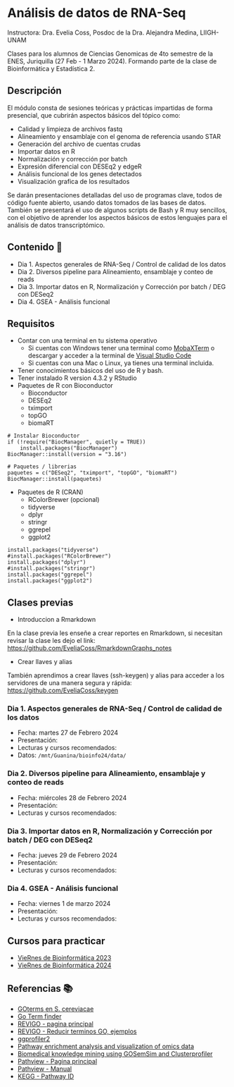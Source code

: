 # Análisis de datos de RNA-Seq

Instructora: Dra. Evelia Coss, Posdoc de la Dra. Alejandra Medina, LIIGH-UNAM

Clases para los alumnos de Ciencias Genomicas de 4to semestre de la ENES, Juriquilla (27 Feb - 1 Marzo 2024). Formando parte de la clase de Bioinformática y Estadística 2. 

## Descripción

El módulo consta de sesiones teóricas y prácticas impartidas de forma presencial, que cubrirán aspectos básicos del tópico como:

- Calidad y limpieza de archivos fastq
- Alineamiento y ensamblaje con el genoma de referencia usando STAR
- Generación del archivo de cuentas crudas
- Importar datos en R
- Normalización y corrección por batch
- Expresión diferencial con DESEq2 y edgeR
- Análisis funcional de los genes detectados
- Visualización grafica de los resultados

Se darán presentaciones detalladas del uso de programas clave, todos de código fuente abierto, usando datos tomados de las bases de datos. También se presentará el uso de algunos scripts de Bash y R muy sencillos, con el objetivo de aprender los aspectos básicos de estos lenguajes para el análisis de datos transcriptómico.

## Contenido 📌

- Dia 1. Aspectos generales de RNA-Seq / Control de calidad de los datos
- Dia 2. Diversos pipeline para Alineamiento, ensamblaje y conteo de reads
- Dia 3. Importar datos en R, Normalización y Corrección por batch / DEG con DESeq2
- Dia 4. GSEA - Análisis funcional

## Requisitos

- Contar con una terminal en tu sistema operativo
  - Si cuentas con Windows tener una terminal como [MobaXTerm](https://mobaxterm.mobatek.net) o descargar y acceder a la terminal de [Visual Studio Code](https://code.visualstudio.com/)
  - Si cuentas con una Mac o Linux, ya tienes una terminal incluida.
- Tener conocimientos básicos del uso de R y bash.
- Tener instalado R version 4.3.2 y RStudio
- Paquetes de R con Bioconductor
  - Bioconductor
  - DESEq2
  - tximport
  - topGO
  - biomaRT

```
# Instalar Bioconductor
if (!require("BiocManager", quietly = TRUE))
    install.packages("BiocManager")
BiocManager::install(version = "3.16")

# Paquetes / librerias
paquetes = c("DESeq2", "tximport", "topGO", "biomaRT")
BiocManager::install(paquetes)
```

- Paquetes de R (CRAN)
  - RColorBrewer (opcional)
  - tidyverse
  - dplyr
  - stringr
  - ggrepel
  - ggplot2

```
install.packages("tidyverse")
#install.packages("RColorBrewer")
install.packages("dplyr")
#install.packages("stringr")
install.packages("ggrepel")
install.packages("ggplot2")
```

## Clases previas

- Introduccion a Rmarkdown
  
En la clase previa les enseñe a crear reportes en Rmarkdown, si necesitan revisar la clase les dejo el link: https://github.com/EveliaCoss/RmarkdownGraphs_notes

- Crear llaves y alias
 
También aprendimos a crear llaves (ssh-keygen) y alias para acceder a los servidores de una manera segura y rápida: https://github.com/EveliaCoss/keygen

### Dia 1. Aspectos generales de RNA-Seq / Control de calidad de los datos

- Fecha: martes 27 de Febrero 2024
- Presentación:
- Lecturas y cursos recomendados:
- Datos: `/mnt/Guanina/bioinfo24/data/`

### Dia 2. Diversos pipeline para Alineamiento, ensamblaje y conteo de reads

- Fecha: miércoles 28 de Febrero 2024
- Presentación:
- Lecturas y cursos recomendados:

### Dia 3. Importar datos en R, Normalización y Corrección por batch / DEG con DESeq2

- Fecha: jueves 29 de Febrero 2024
- Presentación:
- Lecturas y cursos recomendados:

### Dia 4. GSEA - Análisis funcional

- Fecha: viernes 1 de marzo 2024
- Presentación:
- Lecturas y cursos recomendados:

## Cursos para practicar 

- [VieRnes de Bioinformática 2023](https://github.com/EveliaCoss/ViernesBioinfo2023)
- [VieRnes de Bioinformática 2024](https://github.com/EveliaCoss/ViernesBioinfo2024)

## Referencias 📚
- [GOterms en S. cereviacae](https://www.yeastgenome.org/goSlimMapper)
- [Go Term finder](https://go.princeton.edu/cgi-bin/GOTermFinder?)
- [REVIGO - pagina principal](http://revigo.irb.hr/FAQ)
- [REVIGO - Reducir terminos GO, ejemplos](https://www.bioconductor.org/packages/release/bioc/vignettes/rrvgo/inst/doc/rrvgo.html)
- [ggprofiler2](https://cran.r-project.org/web/packages/gprofiler2/vignettes/gprofiler2.html)
- [Pathway enrichment analysis and visualization of omics data](https://cytoscape.org/cytoscape-tutorials/protocols/enrichmentmap-pipeline/#/)
- [Biomedical knowledge mining using GOSemSim and Clusterprofiler](https://yulab-smu.top/biomedical-knowledge-mining-book/clusterprofiler-kegg.html)
- [Pathview - Pagina principal](https://pathview.r-forge.r-project.org/)
- [Pathview - Manual](https://pathview.r-forge.r-project.org/pathview.pdf)
- [KEGG - Pathway ID](https://www.genome.jp/kegg/pathway.html)
